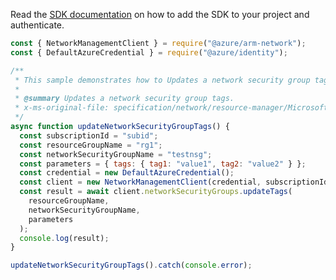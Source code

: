 Read the [SDK documentation](https://github.com/Azure/azure-sdk-for-js/blob/%40azure%2Farm-network_28.0.0/sdk/network/arm-network/README.md) on how to add the SDK to your project and authenticate.

```javascript
const { NetworkManagementClient } = require("@azure/arm-network");
const { DefaultAzureCredential } = require("@azure/identity");

/**
 * This sample demonstrates how to Updates a network security group tags.
 *
 * @summary Updates a network security group tags.
 * x-ms-original-file: specification/network/resource-manager/Microsoft.Network/stable/2021-08-01/examples/NetworkSecurityGroupUpdateTags.json
 */
async function updateNetworkSecurityGroupTags() {
  const subscriptionId = "subid";
  const resourceGroupName = "rg1";
  const networkSecurityGroupName = "testnsg";
  const parameters = { tags: { tag1: "value1", tag2: "value2" } };
  const credential = new DefaultAzureCredential();
  const client = new NetworkManagementClient(credential, subscriptionId);
  const result = await client.networkSecurityGroups.updateTags(
    resourceGroupName,
    networkSecurityGroupName,
    parameters
  );
  console.log(result);
}

updateNetworkSecurityGroupTags().catch(console.error);
```
